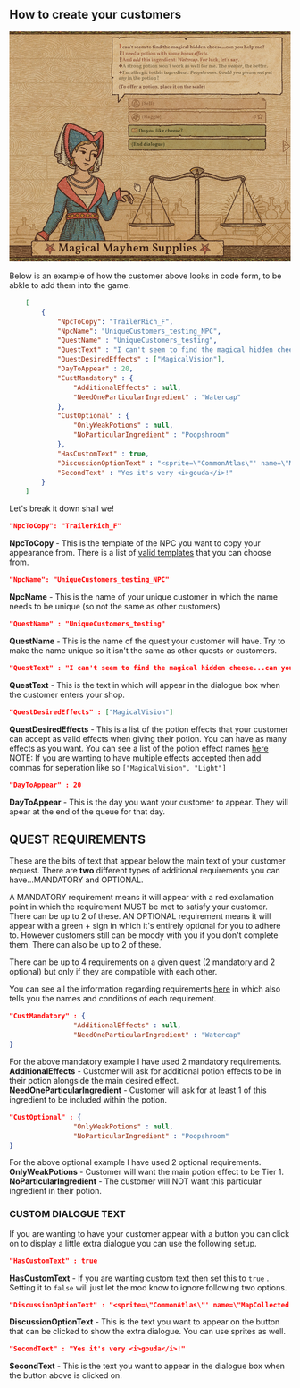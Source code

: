 ## How to create your customers

![Customer](customer.png)

Below is an example of how the customer above looks in code form, to be abkle to add them into the game.

```json
    [
        {
            "NpcToCopy": "TrailerRich_F",
            "NpcName": "UniqueCustomers_testing_NPC",
            "QuestName" : "UniqueCustomers_testing",
            "QuestText" : "I can't seem to find the magical hidden cheese...can you help me?",
            "QuestDesiredEffects" : ["MagicalVision"],
            "DayToAppear" : 20,
            "CustMandatory" : {
                "AdditionalEffects" : null,
                "NeedOneParticularIngredient" : "Watercap"
            },
            "CustOptional" : {
                "OnlyWeakPotions" : null,
                "NoParticularIngredient" : "Poopshroom"
            },
            "HasCustomText" : true,
            "DiscussionOptionText" : "<sprite=\"CommonAtlas\"' name=\"MapCollected XP Icon\"> Do you like cheese?",
            "SecondText" : "Yes it's very <i>gouda</i>!"
        }
    ]
```

Let's break it down shall we!

```json
"NpcToCopy": "TrailerRich_F"
```

**NpcToCopy** - This is the template of the NPC you want to copy your appearance from. There is a list of [valid templates](https://github.com/MattDeDuck/UniqueCustomers/blob/master/lists/validtemplates.txt) that you can choose from.

```json
"NpcName": "UniqueCustomers_testing_NPC"
```

**NpcName** - This is the name of your unique customer in which the name needs to be unique (so not the same as other customers)

```json
"QuestName" : "UniqueCustomers_testing"
```

**QuestName** - This is the name of the quest your customer will have. Try to make the name unique so it isn't the same as other quests or customers.

```json
"QuestText" : "I can't seem to find the magical hidden cheese...can you help me?"
```

**QuestText** - This is the text in which will appear in the dialogue box when the customer enters your shop.

```json
"QuestDesiredEffects" : ["MagicalVision"]
```

**QuestDesiredEffects** - This is a list of the potion effects that your customer can accept as valid effects when giving their potion. You can have as many effects as you want. You can see a list of the potion effect names [here](https://github.com/MattDeDuck/UniqueCustomers/blob/master/lists/potioneffects.txt) 
NOTE: If you are wanting to have multiple effects accepted then add commas for seperation like so `["MagicalVision", "Light"]`

```json
"DayToAppear" : 20
```

**DayToAppear** - This is the day you want your customer to appear. They will apear at the end of the queue for that day.

## QUEST REQUIREMENTS

These are the bits of text that appear below the main text of your customer request. There are **two** different types of additional requirements you can have...MANDATORY and OPTIONAL.

A MANDATORY requirement means it will appear with a red exclamation point in which the requirement MUST be met to satisfy your customer. There can be up to 2 of these.
AN OPTIONAL requirement means it will appear with a green + sign in which it's entirely optional for you to adhere to. However customers still can be moody with you if you don't complete them. There can also be up to 2 of these.

There can be up to 4 requirements on a given quest (2 mandatory and 2 optional) but only if they are compatible with each other.

You can see all the information regarding requirements [here](https://github.com/MattDeDuck/PotionCraftInfo/wiki/Potion-Craft:-Alchemist-Simulator-%5BRequirement-Info%5D) in which also tells you the names and conditions of each requirement.

```json
"CustMandatory" : {
                "AdditionalEffects" : null,
                "NeedOneParticularIngredient" : "Watercap"
}
```

For the above mandatory example I have used 2 mandatory requirements.
**AdditionalEffects** - Customer will ask for additional potion effects to be in their potion alongside the main desired effect.
**NeedOneParticularIngredient** - Customer will ask for at least 1 of this ingredient to be included within the potion.

```json
"CustOptional" : {
                "OnlyWeakPotions" : null,
                "NoParticularIngredient" : "Poopshroom"
}
```

For the above optional example I have used 2 optional requirements.
**OnlyWeakPotions** - Customer will want the main potion effect to be Tier 1.
**NoParticularIngredient** - The customer will NOT want this particular ingredient in their potion.


### CUSTOM DIALOGUE TEXT

If you are wanting to have your customer appear with a button you can click on to display a little extra dialogue you can use the following setup.

```json
"HasCustomText" : true
```

**HasCustomText** - If you are wanting custom text then set this to `true` . Setting it to `false` will just let the mod know to ignore following two options.

```json
"DiscussionOptionText" : "<sprite=\"CommonAtlas\"' name=\"MapCollected XP Icon\"> Do you like cheese?"
```

**DiscussionOptionText** - This is the text you want to appear on the button that can be clicked to show the extra dialogue. You can use sprites as well.

```json
"SecondText" : "Yes it's very <i>gouda</i>!"
```

**SecondText** - This is the text you want to appear in the dialogue box when the button above is clicked on.